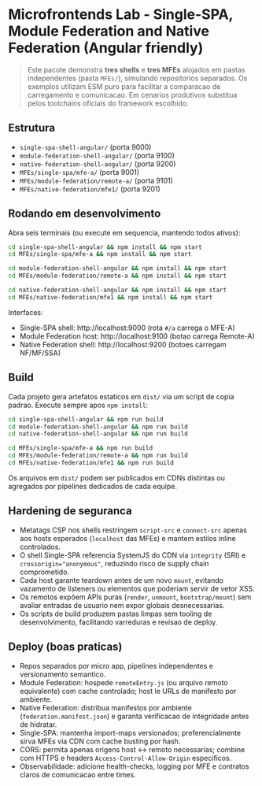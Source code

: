 # Microfrontends Lab - Single-SPA, Module Federation and Native Federation (Angular friendly)

> Este pacote demonstra **tres shells** e **tres MFEs** alojados em pastas independentes (pasta `MFEs/`), simulando repositorios separados. Os exemplos utilizam ESM puro para facilitar a comparacao de carregamento e comunicacao. Em cenarios produtivos substitua pelos toolchains oficiais do framework escolhido.

## Estrutura
- `single-spa-shell-angular/` (porta 9000)
- `module-federation-shell-angular/` (porta 9100)
- `native-federation-shell-angular/` (porta 9200)
- `MFEs/single-spa/mfe-a/` (porta 9001)
- `MFEs/module-federation/remote-a/` (porta 9101)
- `MFEs/native-federation/mfe1/` (porta 9201)

## Rodando em desenvolvimento
Abra seis terminais (ou execute em sequencia, mantendo todos ativos):

```bash
cd single-spa-shell-angular && npm install && npm start
cd MFEs/single-spa/mfe-a && npm install && npm start

cd module-federation-shell-angular && npm install && npm start
cd MFEs/module-federation/remote-a && npm install && npm start

cd native-federation-shell-angular && npm install && npm start
cd MFEs/native-federation/mfe1 && npm install && npm start
```

Interfaces:
- Single-SPA shell: http://localhost:9000 (rota `#/a` carrega o MFE-A)
- Module Federation host: http://localhost:9100 (botao carrega Remote-A)
- Native Federation shell: http://localhost:9200 (botoes carregam NF/MF/SSA)

## Build
Cada projeto gera artefatos estaticos em `dist/` via um script de copia padrao. Execute sempre apos `npm install`:

```bash
cd single-spa-shell-angular && npm run build
cd module-federation-shell-angular && npm run build
cd native-federation-shell-angular && npm run build

cd MFEs/single-spa/mfe-a && npm run build
cd MFEs/module-federation/remote-a && npm run build
cd MFEs/native-federation/mfe1 && npm run build
```

Os arquivos em `dist/` podem ser publicados em CDNs distintas ou agregados por pipelines dedicados de cada equipe.

## Hardening de seguranca
- Metatags CSP nos shells restringem `script-src` e `connect-src` apenas aos hosts esperados (`localhost` das MFEs) e mantem estilos inline controlados.
- O shell Single-SPA referencia SystemJS do CDN via `integrity` (SRI) e `crossorigin="anonymous"`, reduzindo risco de supply chain comprometido.
- Cada host garante teardown antes de um novo `mount`, evitando vazamento de listeners ou elementos que poderiam servir de vetor XSS.
- Os remotos expõem APIs puras (`render`, `unmount`, `bootstrap/mount`) sem avaliar entradas de usuario nem expor globais desnecessarias.
- Os scripts de build produzem pastas limpas sem tooling de desenvolvimento, facilitando varreduras e revisao de deploy.

## Deploy (boas praticas)
- Repos separados por micro app, pipelines independentes e versionamento semantico.
- Module Federation: hospede `remoteEntry.js` (ou arquivo remoto equivalente) com cache controlado; host le URLs de manifesto por ambiente.
- Native Federation: distribua manifestos por ambiente (`federation.manifest.json`) e garanta verificacao de integridade antes de hidratar.
- Single-SPA: mantenha import-maps versionados; preferencialmente sirva MFEs via CDN com cache busting por hash.
- CORS: permita apenas origens host <-> remoto necessarias; combine com HTTPS e headers `Access-Control-Allow-Origin` especificos.
- Observabilidade: adicione health-checks, logging por MFE e contratos claros de comunicacao entre times.
